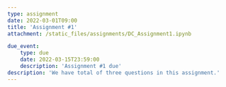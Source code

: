 ```yaml
---
type: assignment
date: 2022-03-01T09:00
title: 'Assignment #1'
attachment: /static_files/assignments/DC_Assignment1.ipynb

due_event: 
    type: due
    date: 2022-03-15T23:59:00
    description: 'Assignment #1 due'
description: 'We have total of three questions in this assignment.'
---
```

